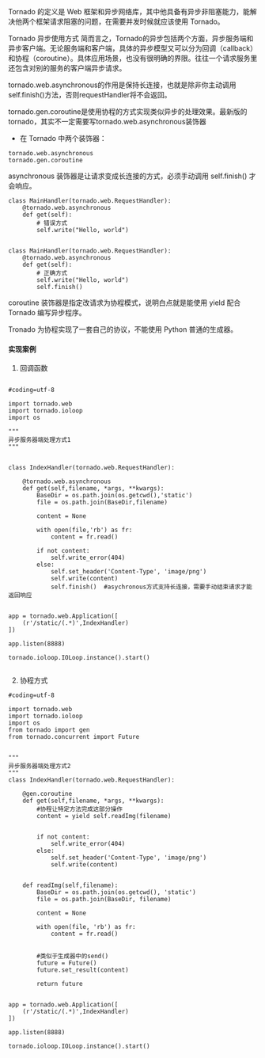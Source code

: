 Tornado 的定义是 Web 框架和异步网络库，其中他具备有异步非阻塞能力，能解决他两个框架请求阻塞的问题，在需要并发时候就应该使用 Tornado。

Tornado 异步使用方式
简而言之，Tornado的异步包括两个方面，异步服务端和异步客户端。无论服务端和客户端，具体的异步模型又可以分为回调（callback）和协程（coroutine）。具体应用场景，也没有很明确的界限。往往一个请求服务里还包含对别的服务的客户端异步请求。


tornado.web.asynchronous的作用是保持长连接，也就是除非你主动调用self.finish()方法，否则requestHandler将不会返回。

tornado.gen.coroutine是使用协程的方式实现类似异步的处理效果。最新版的tornado，其实不一定需要写tornado.web.asynchronous装饰器


- 在 Tornado 中两个装饰器：
```
tornado.web.asynchronous
tornado.gen.coroutine

```
asynchronous 装饰器是让请求变成长连接的方式，必须手动调用 self.finish() 才会响应。
```
class MainHandler(tornado.web.RequestHandler):
    @tornado.web.asynchronous
    def get(self):
        # 错误方式
        self.write("Hello, world")
        
```

```
class MainHandler(tornado.web.RequestHandler):
    @tornado.web.asynchronous
    def get(self):
        # 正确方式
        self.write("Hello, world")
        self.finish()
```
coroutine 装饰器是指定改请求为协程模式，说明白点就是能使用 yield 配合 Tornado 编写异步程序。

Tronado 为协程实现了一套自己的协议，不能使用 Python 普通的生成器。



#### 实现案例 ####

1. 回调函数
```

#coding=utf-8

import tornado.web
import tornado.ioloop
import os

"""
异步服务器端处理方式1
"""


class IndexHandler(tornado.web.RequestHandler):

    @tornado.web.asynchronous
    def get(self,filename, *args, **kwargs):
        BaseDir = os.path.join(os.getcwd(),'static')
        file = os.path.join(BaseDir,filename)

        content = None

        with open(file,'rb') as fr:
            content = fr.read()

        if not content:
            self.write_error(404)
        else:
            self.set_header('Content-Type', 'image/png')
            self.write(content)
            self.finish()  #asychronous方式支持长连接，需要手动结束请求才能返回响应


app = tornado.web.Application([
    (r'/static/(.*)',IndexHandler)
])

app.listen(8888)

tornado.ioloop.IOLoop.instance().start()


```


2. 协程方式
```
#coding=utf-8

import tornado.web
import tornado.ioloop
import os
from tornado import gen
from tornado.concurrent import Future


"""
异步服务器端处理方式2
"""
class IndexHandler(tornado.web.RequestHandler):

    @gen.coroutine
    def get(self,filename, *args, **kwargs):
        #协程让特定方法完成这部分操作
        content = yield self.readImg(filename)


        if not content:
            self.write_error(404)
        else:
            self.set_header('Content-Type', 'image/png')
            self.write(content)


    def readImg(self,filename):
        BaseDir = os.path.join(os.getcwd(), 'static')
        file = os.path.join(BaseDir, filename)

        content = None

        with open(file, 'rb') as fr:
            content = fr.read()


        #类似于生成器中的send()
        future = Future()
        future.set_result(content)

        return future


app = tornado.web.Application([
    (r'/static/(.*)',IndexHandler)
])

app.listen(8888)

tornado.ioloop.IOLoop.instance().start()


```




